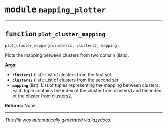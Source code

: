 <!-- markdownlint-disable -->

# <kbd>module</kbd> `mapping_plotter`





---

## <kbd>function</kbd> `plot_cluster_mapping`

```python
plot_cluster_mapping(clusters1, clusters2, mapping)
```

Plots the mapping between clusters from two domain (lists). 



**Args:**
 
 - <b>`clusters1`</b> (list):  List of clusters from the first set. 
 - <b>`clusters2`</b> (list):  List of clusters from the second set. 
 - <b>`mapping`</b> (list):  List of tuples representing the mapping between clusters.  Each tuple contains the index of the cluster from clusters1  and the index of the cluster from clusters2. 



**Returns:**
 None 




---

_This file was automatically generated via [lazydocs](https://github.com/ml-tooling/lazydocs)._

